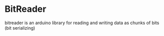 # BitReader
bitreader is an arduino library for reading and writing data as chunks of bits (bit serializing)

